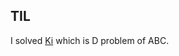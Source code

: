 ## TIL

I solved [Ki](https://atcoder.jp/contests/abc138/tasks/abc138_d) which is D problem of ABC.
